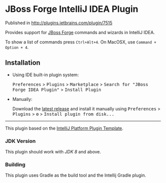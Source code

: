 # JBoss Forge IntelliJ IDEA Plugin

Published in http://plugins.jetbrains.com/plugin/7515

Provides support for [JBoss Forge](https://forge.jboss.org/) commands and wizards in IntelliJ IDEA.

To show a list of commands press `Ctrl+Alt+4`. On MacOSX, use `Command + Option + 4`.

## Installation

- Using IDE built-in plugin system:

  <kbd>Preferences</kbd> > <kbd>Plugins</kbd> > <kbd>Marketplace</kbd> > <kbd>Search for "JBoss Forge IDEA Plugin"</kbd> >
  <kbd>Install Plugin</kbd>

- Manually:

  Download the [latest release](https://github.com/forge/intellij-idea-plugin/releases/latest) and install it manually using
  <kbd>Preferences</kbd> > <kbd>Plugins</kbd> > <kbd>⚙️</kbd> > <kbd>Install plugin from disk...</kbd>

---

This plugin based on the [IntelliJ Platform Plugin Template][template].

[template]: https://github.com/JetBrains/intellij-platform-plugin-template

### JDK Version

This plugin should work with *JDK 8* and above.

### Building

This plugin uses Gradle as the build tool and the Intellij Gradle plugin.
